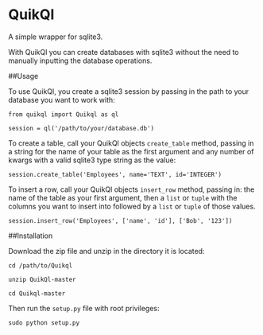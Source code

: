 QuikQl
======

A simple wrapper for sqlite3.  

With QuikQl you can create databases with sqlite3 without the need to manually 
inputting the database operations. 

##Usage

To use QuikQl, you create a sqlite3 session by passing in the path to your 
database you want to work with:

    from quikql import Quikql as ql

    session = ql('/path/to/your/database.db')

To create a table, call your QuikQl objects `create_table` method, passing in
a string for the name of your table as the first argument and any number of 
kwargs with a valid sqlite3 type string as the value:

    session.create_table('Employees', name='TEXT', id='INTEGER')

To insert a row, call your QuikQl objects `insert_row` method, passing in:
the name of the table as your first argument, then a `list` or `tuple` with
the columns you want to insert into followed by a `list` or `tuple` of those
values.

    session.insert_row('Employees', ['name', 'id'], ['Bob', '123'])

##Installation

Download the zip file and unzip in the directory it is located:

    cd /path/to/Quikql

    unzip QuikQl-master

    cd Quikql-master

Then run the `setup.py` file with root privileges:

    sudo python setup.py


